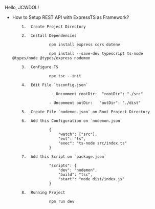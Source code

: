 Hello, JCWDOL!

+   How to Setup REST API with ExpressTS as Framework?

            1.  Create Project Directory

            2.  Install Dependencies

                        npm install express cors dotenv
                        
                        npm install --save-dev typescript ts-node @types/node @types/express nodemon

            3.  Configure TS

                        npx tsc --init

            4.  Edit File `tsconfig.json`

                         - Uncomment rootDir:  "rootDir": "./src"

                        - Uncomment outDir:   "outDir": "./dist"

            5.  Create File `nodemon.json` on Root Project Directory

            6.  Add this Configuration on `nodemon.json`

                        {
                            "watch": ["src"],
                            "ext": "ts",
                            "exec": "ts-node src/index.ts"
                        }

            7.  Add this Script on `package.json`

                        "scripts": {
                            "dev": "nodemon",
                            "build": "tsc",
                            "start": "node dist/index.js"
                        }

            8.  Running Project

                        npm run dev